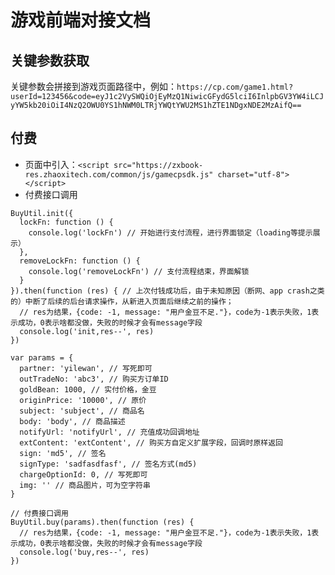 # 游戏前端对接文档

## 关键参数获取

关键参数会拼接到游戏页面路径中，例如：`https://cp.com/game1.html?userId=123456&code=eyJ1c2VySWQiOjEyMzQ1NiwicGFydG5lciI6InlpbGV3YW4iLCJyYW5kb20iOiI4NzQ2OWU0YS1hNWM0LTRjYWQtYWU2MS1hZTE1NDgxNDE2MzAifQ==`


## 付费

* 页面中引入：`<script src="https://zxbook-res.zhaoxitech.com/common/js/gamecpsdk.js" charset="utf-8"></script>`
* 付费接口调用
```
BuyUtil.init({
  lockFn: function () {
    console.log('lockFn') // 开始进行支付流程，进行界面锁定（loading等提示展示）
  },
  removeLockFn: function () {
    console.log('removeLockFn') // 支付流程结束，界面解锁
  }
}).then(function (res) { // 上次付钱成功后，由于未知原因（断网、app crash之类的）中断了后续的后台请求操作，从新进入页面后继续之前的操作；
  // res为结果，{code: -1, message: "用户金豆不足."}，code为-1表示失败，1表示成功，0表示啥都没做，失败的时候才会有message字段
  console.log('init,res--', res)
})

var params = {
  partner: 'yilewan', // 写死即可
  outTradeNo: 'abc3', // 购买方订单ID
  goldBean: 1000, // 实付价格，金豆
  originPrice: '10000', // 原价
  subject: 'subject', // 商品名
  body: 'body', // 商品描述
  notifyUrl: 'notifyUrl', // 充值成功回调地址
  extContent: 'extContent', // 购买方自定义扩展字段，回调时原样返回
  sign: 'md5', // 签名
  signType: 'sadfasdfasf', // 签名方式(md5)
  chargeOptionId: 0, // 写死即可
  img: '' // 商品图片，可为空字符串
}

// 付费接口调用
BuyUtil.buy(params).then(function (res) {
  // res为结果，{code: -1, message: "用户金豆不足."}，code为-1表示失败，1表示成功，0表示啥都没做，失败的时候才会有message字段
  console.log('buy,res--', res)
})
```
